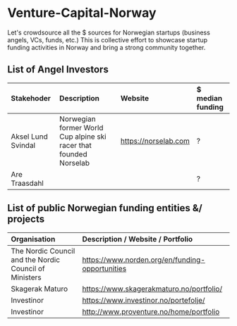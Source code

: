 # Venture-Capital-Norway
Let's crowdsource all the $ sources for Norwegian startups (business angels, VCs, funds, etc.)
This is collective effort to showcase startup funding activities in Norway and bring a strong community together. 

## List of Angel Investors 
| Stakehoder | Description | Website | $ median funding|
| :--- | :--- | :--- | :--- |
| Aksel Lund Svindal | Norwegian former World Cup alpine ski racer that founded Norselab | https://norselab.com |? |
| Are Traasdahl |  |  |? |



## List of public Norwegian funding entities &/ projects 
| Organisation | Description / Website / Portfolio |
| :--- | :--- | 
| The Nordic Council and the Nordic Council of Ministers | https://www.norden.org/en/funding-opportunities | 
| Skagerak Maturo | https://www.skagerakmaturo.no/portfolio/ |
| Investinor | https://www.investinor.no/portefolje/ | 
| Investinor | http://www.proventure.no/home/portfolio | 





